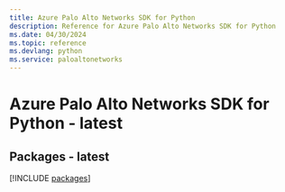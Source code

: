 ```yaml
---
title: Azure Palo Alto Networks SDK for Python
description: Reference for Azure Palo Alto Networks SDK for Python
ms.date: 04/30/2024
ms.topic: reference
ms.devlang: python
ms.service: paloaltonetworks
---
```

# Azure Palo Alto Networks SDK for Python - latest
## Packages - latest
[!INCLUDE [packages](palo-alto-networks-index.md)]